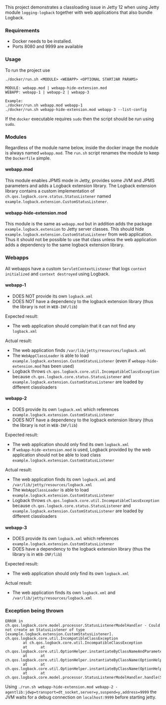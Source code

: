 This project demonstrates a classloading issue in Jetty 12 when using Jetty module `logging-logback` together with 
web applications that also bundle Logback.

### Requirements

- Docker needs to be installed.
- Ports 8080 and 9999 are available

### Usage

To run the project use 
```
./docker/run.sh <MODULE> <WEBAPP> <OPTIONAL STARTJAR PARAMS>

MODULE: webapp.mod | webapp-hide-extension.mod
WEBAPP: webapp-1 | webapp-2 | webapp-3

Example: 
./docker/run.sh webapp.mod webapp-1
./docker/run.sh webapp-hide-extension.mod webapp-3 --list-config
```
If the `docker` executable requires `sudo` then the script should be run using `sudo`.

### Modules

Regardless of the module name below, inside the docker image the module is always named `webapp.mod`. The `run.sh` 
script renames the module to keep the `Dockerfile` simple.

#### webapp.mod

This module enables JPMS mode in Jetty, provides some JVM and JPMS parameters and adds a Logback extension library. 
The Logback extension library contains a custom implementation of `ch.qos.logback.core.status.StatusListener` named 
`example.logback.extension.CustomStatusListener`. 

#### webapp-hide-extension.mod

This module is the same as `webapp.mod` but in addition adds the package `example.logback.extension` to Jetty server 
classes. This should hide `example.logback.extension.CustomStatusListener` from web application. Thus it should not be 
possible to use that class unless the web application adds a dependency to the same logback extension library.

### Webapps

All webapps have a custom `ServletContextListener` that logs `context initialized` and `context destroyed` using Logback.

#### webapp-1

- DOES NOT provide its own `logback.xml`
- DOES NOT have a dependency to the logback extension library (thus the library is not in `WEB-INF/lib`)

Expected result:
- The web application should complain that it can not find any `logback.xml`

Actual result:
- The web application finds `/var/lib/jetty/resources/logback.xml`
- The `WebAppClassLoader` is able to load `example.logback.extension.CustomStatusListener` (even if `webapp-hide-extension.mod` has been used)
- Logback throws `ch.qos.logback.core.util.IncompatibleClassException` because `ch.qos.logback.core.status.StatusListener` and `example.logback.extension.CustomStatusListener` are loaded by different classloaders

#### webapp-2

- DOES provide its own `logback.xml` which references `example.logback.extension.CustomStatusListener`
- DOES NOT have a dependency to the logback extension library (thus the library is not in `WEB-INF/lib`)

Expected result:
- The web application should only find its own `logback.xml`
- If `webapp-hide-extension.mod` is used, Logback provided by the web application should not be able to load class `example.logback.extension.CustomStatusListener`

Actual result:
- The web application finds its own `logback.xml` and `/var/lib/jetty/resources/logback.xml`
- The `WebAppClassLoader` is able to load `example.logback.extension.CustomStatusListener`
- Logback throws `ch.qos.logback.core.util.IncompatibleClassException` because `ch.qos.logback.core.status.StatusListener` and `example.logback.extension.CustomStatusListener` are loaded by different classloaders


#### webapp-3

- DOES provide its own `logback.xml` which references `example.logback.extension.CustomStatusListener`
- DOES have a dependency to the logback extension library (thus the library is in `WEB-INF/lib`)

Expected result:
- The web application should only find its own `logback.xml`

Actual result:
- The web application finds its own `logback.xml` and `/var/lib/jetty/resources/logback.xml`

### Exception being thrown

```
ERROR in ch.qos.logback.core.model.processor.StatusListenerModelHandler - Could not create an StatusListener of type [example.logback.extension.CustomStatusListener]. ch.qos.logback.core.util.IncompatibleClassException
        at ch.qos.logback.core.util.IncompatibleClassException
        at      at ch.qos.logback.core.util.OptionHelper.instantiateByClassNameAndParameter(OptionHelper.java:58)
        at      at ch.qos.logback.core.util.OptionHelper.instantiateByClassName(OptionHelper.java:44)
        at      at ch.qos.logback.core.util.OptionHelper.instantiateByClassName(OptionHelper.java:33)
        at      at ch.qos.logback.core.model.processor.StatusListenerModelHandler.handle(StatusListenerModelHandler.java:46)
```

Using `./run.sh webapp-hide-extension.mod webapp-2 -agentlib:jdwp=transport=dt_socket,server=y,suspend=y,address=9999` the JVM waits for a debug connection on `localhost:9999` before starting jetty.